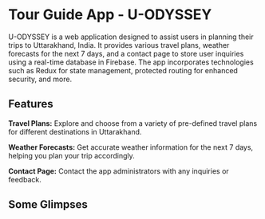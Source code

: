 # Tour Guide App - U-ODYSSEY

U-ODYSSEY is a web application designed to assist users in planning their trips to Uttarakhand, India. It provides various travel plans, weather forecasts for the next 7 days, and a contact page to store user inquiries using a real-time database in Firebase. The app incorporates technologies such as Redux for state management, protected routing for enhanced security, and more.

## Features
**Travel Plans:** Explore and choose from a variety of pre-defined travel plans for different destinations in Uttarakhand.

**Weather Forecasts:** Get accurate weather information for the next 7 days, helping you plan your trip accordingly.

**Contact Page:** Contact the app administrators with any inquiries or feedback.

## Some Glimpses
